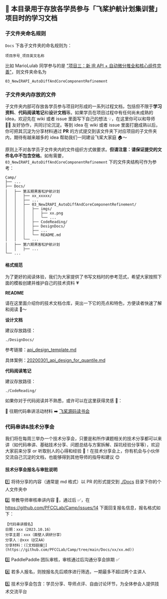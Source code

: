 ## 📖 本目录用于存放各学员参与「飞桨护航计划集训营」项目时的学习文档

### 子文件夹命名规则
`Docs` 下各子文件夹的命名规则为：
```
项目序号_项目英文名称
```

比如 MarioLulab 同学参与的是 ["项目三：新 IR API + 自动微分推全和核心组件完善"](https://github.com/PaddlePaddle/community/blob/master/hackathon/hackathon_5th/%E3%80%90PaddlePaddle%20Hackathon%205th%E3%80%91%E9%A3%9E%E6%A1%A8%E6%8A%A4%E8%88%AA%E8%AE%A1%E5%88%92%E9%9B%86%E8%AE%AD%E8%90%A5%E9%A1%B9%E7%9B%AE%E5%90%88%E9%9B%86.md#%E9%A1%B9%E7%9B%AE%E4%B8%89%E6%96%B0-ir-api--%E8%87%AA%E5%8A%A8%E5%BE%AE%E5%88%86%E6%8E%A8%E5%85%A8%E5%92%8C%E6%A0%B8%E5%BF%83%E7%BB%84%E4%BB%B6%E5%AE%8C%E5%96%84)，则文件夹命名为
```
03_NewIRAPI_AutoDiffAndCoreComponentRefinement
```

### 子文件夹内存放的文件
子文件夹内部可存放各学员参与项目时形成的一系列过程文档，包括但不限于**学习资料**、**代码阅读笔记**和**设计文档**等。如果学员在项目过程中有任何尚未成熟的 idea，欢迎先在 wiki 或者 issue 里面写下自己的想法 💡，在这里你可以和导师 🧑‍🏫 友好协作，共同讨论沉淀。等到 idea 在 wiki 或者 issue 里面打磨成熟以后，你可把其沉淀为分享材料通过 **PR** 的方式提交到该文件夹下对应项目的子文件夹内，期待有越来越多的 idea 帮助我们一同建设飞桨大家庭 🏠～

原则上不对各学员子文件夹内的文件组织方式做要求。**但请注意：请保证提交的文件名中不包含空格**。如有需要，`03_NewIRAPI_AutoDiffAndCoreComponentRefinement` 下的文件夹结构可作为参考：
```
Camp/
├── ...
├── Docs/
│   ├── 第五期黑客松护航计划
│   │   ├── xx_xxxxx/
│   │   ├── ...
│   │   ├── 03_NewIRAPI_AutoDiffAndCoreComponentRefinement/
│   │   │   ├── imgs/
│   │   │   │   ├── xx.png
│   │   │   │   └── ...
│   │   │   ├── CodeReading/
│   │   │   ├── DesignDocs/
│   │   │   ├── ...
│   │   │   └── README.md
│   │   └── ...
│   ├── 第六期黑客松护航计划
│   │   ├── ...
└── ...
```

#### 格式规范
为了更好的阅读体验，我们为大家提供了书写文档时的参考范式，希望大家按照下面的模板创建并维护自己的技术资料 💗

**README**

请在这里面介绍你的技术文档仓库，突出一下它的亮点和特色，方便读者快速了解和阅读 📖～

**设计文档**

建议存放路径：

```
./DesignDocs/
```


参考链接：[api_design_template.md](https://github.com/PaddlePaddle/community/blob/master/rfcs/APIs/api_design_template.md)

具体案例：[20200301_api_design_for_quantile.md](https://github.com/PaddlePaddle/community/blob/master/rfcs/APIs/20200301_api_design_for_quantile.md)

**代码阅读笔记**

建议存放路径：

```
./CodeReading/
```

如果你对于代码阅读并不熟悉，或许可以在这里获得灵感 🔮：

🌟 往期代码串讲活动材料 ➡️ [飞桨源码读书会](https://github.com/PaddlePaddle/community/tree/master/pfcc/paddle-code-reading)

### 代码串讲&技术分享会

我们将在每周三举办一个技术分享会，只要是和所作课题相关的技术分享都可以来讲（如代码串讲、基础技术分享、问题总结与方案拆解、踩坑经验分享等），欢迎大家前来分享 or 听取别人的心得和经验 👏！在技术分享会上，你有机会与小伙伴交流自己沉淀的文档，也能够得到其他导师的指导和建议 😊

#### 技术分享会报名与审批说明

1️⃣ 将待分享的内容（通常是 md 格式）以 PR 的形式提交到 [./Docs](https://github.com/PFCCLab/Camp/tree/main/Docs) 目录下你的个人文件夹中

2️⃣ 带教导师审核串讲内容 📄，通过后 ✅，在 https://github.com/PFCCLab/Camp/issues/14 下面回复报名信息，报名格式如下：
```
【代码串讲报名】
日期：xxx（2023.10.16）
分享主题：xxx（面壁人调研分享）
分享人：@xxx（@艾AA）
分享材料：([文档链接🔗](https://github.com/PFCCLab/Camp/tree/main/Docs/xx/xx.md))
```

3️⃣ PaddlePaddle 团队审核，审核通过后沟通分享会排期 ✅

4️⃣ 若多人报名，则按报名先后顺序进行筛选，一期最多不超过两个主讲人

5️⃣ 技术分享会包含：学员分享、导师点评、自由讨论环节，为全体参会人提供技术交流平台

